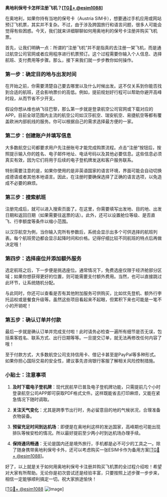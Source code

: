 **奥地利保号卡怎样注册飞机？[[TG💪+ @esim1088](https://t.me/s/esim1088)]**

在奥地利，如果你持有当地的保号卡（Austria SIM卡），想要通过手机应用或网站预订飞机票，其实并不复杂。不过，由于涉及跨国旅行和语言问题，很多人可能会觉得有些困惑。今天，我们就来详细聊聊如何用奥地利的保号卡注册并购买飞机票。

首先，让我们明确一点：所谓的“注册飞机”并不是指真的去注册一架飞机，而是通过航空公司官网或者应用程序进行机票预订。这个过程需要你输入个人信息、选择航班、支付费用等步骤。那么，接下来我们就一步步教你如何操作。

### 第一步：确定目的地与出发时间

在开始之前，你需要清楚自己要去哪里以及什么时候出发。这不仅关系到你能否找到合适的航班，还会影响票价的高低。例如，提前规划好行程可以帮助你避开高峰时段，从而节省不少开支。

假设你想从维也纳飞往巴黎，那么第一步就是登录航空公司官网或下载对应的APP。目前全球范围内主流的航空公司如汉莎航空、瑞安航空、易捷航空等都有覆盖欧洲内部航线的服务。你可以根据自己的需求选择最方便的一家。

### 第二步：创建账户并填写信息

大多数航空公司都要求用户先注册账号才能完成购票流程。点击“注册”按钮后，按照提示输入你的姓名、电子邮件地址、电话号码以及其他必要信息。这些信息必须真实有效，因为它们将用于后续的电子登机牌发送和客户服务联系。

特别需要注意的是，如果你使用的是非英语国家的语言环境，界面可能会自动切换成德语或者其他本地语言。因此，在注册时要确保选择了正确的语言选项，以免造成不必要的麻烦。

### 第三步：搜索航班

注册完成后，就可以进入搜索页面了。在这里，你需要填写出发地、目的地、出发日期和返回日期（如果需要往返票的话）。此外，还可以设置舱位等级、是否直飞、行李额度等条件以缩小范围。

以汉莎航空为例，当你输入完所有参数后，系统会显示出多个可供选择的航班列表。每个航班旁边都会显示起降时间和价格。记得仔细比较不同航班的特点后再做决定哦！

### 第四步：选择座位并添加额外服务

选定航班之后，下一步便是挑选座位。通常情况下，免费选座仅限于经济舱部分区域；如果你想获得更好的位置，则可能需要支付额外费用。当然，也可以直接跳过此环节，让系统随机分配。

与此同时，你还可以查看是否有其他附加服务可供购买，比如优先登机、额外行李托运权或是餐食升级等。虽然这些项目看起来不起眼，但累积下来也可能是一笔不小的开销呢！

### 第五步：确认订单并付款

最后一步就是确认订单并完成支付啦！此时请务必检查一遍所有细节是否无误，包括乘客姓名、联系方式、出行日期等等。一旦提交订单，就无法再修改任何内容了哦！

至于付款方式，大多数航空公司支持信用卡、借记卡甚至是PayPal等多种形式。如果你担心国际交易的安全性，建议事先咨询银行客服了解相关风险控制措施。

### 小贴士：注意事项

1. **及时下载电子登机牌**：现代民航早已普及电子登机牌功能，只需提前几个小时登录航空公司APP即可获取PDF格式文件。这样既能省去打印麻烦，又能在紧急情况下随时调取。

2. **关注天气变化**：尤其是跨季节出行时，务必留意目的地的气候状况，合理准备衣物装备。

3. **预留充足时间到达机场**：即便是在奥地利这样的发达国家，高峰期也可能出现排队等候安检的情况。所以最好提前至少两小时到达机场办理手续。

4. **保持通讯畅通**：无论是国内还是境外旅行，手机都是必不可少的工具之一。除了随身携带奥地利保号卡外，还可以考虑购买一张ESIM卡作为备用方案[[TG💪+ @esim1088](https://t.me/s/esim1088)]。

好了，以上就是关于如何用奥地利保号卡注册并购买飞机票的全过程介绍啦！希望对大家有所帮助。无论你是初次尝试还是经验丰富，只要按照上述步骤一步步来，相信一定能够顺利搞定一切。祝大家旅途愉快！

[[TG💪+ @esim1088](https://t.me/s/esim1088) ![Image](https://i.postimg.cc/4NQfJmqS/Snipaste-2025-05-13-00-14-12.png)]